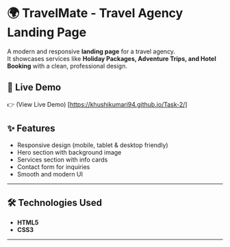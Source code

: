 # 🌍 TravelMate - Travel Agency Landing Page  

A modern and responsive **landing page** for a travel agency.  
It showcases services like **Holiday Packages, Adventure Trips, and Hotel Booking** with a clean, professional design.  

## 🚀 Live Demo  
👉 (View Live Demo) [https://khushikumari94.github.io/Task-2/]  


## ✨ Features
- Responsive design (mobile, tablet & desktop friendly)  
- Hero section with background image  
- Services section with info cards  
- Contact form for inquiries  
- Smooth and modern UI  

---

## 🛠️ Technologies Used
- **HTML5**  
- **CSS3**  

---

